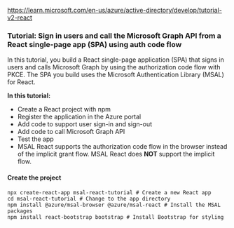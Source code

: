 https://learn.microsoft.com/en-us/azure/active-directory/develop/tutorial-v2-react

### Tutorial: Sign in users and call the Microsoft Graph API from a React single-page app (SPA) using auth code flow

In this tutorial, you build a React single-page application (SPA) that signs in users and calls Microsoft Graph by using the authorization code flow with PKCE. The SPA you build uses the Microsoft Authentication Library (MSAL) for React.

<b>In this tutorial:</b>

- Create a React project with npm
- Register the application in the Azure portal
- Add code to support user sign-in and sign-out
- Add code to call Microsoft Graph API
- Test the app
- MSAL React supports the authorization code flow in the browser instead of the implicit grant flow. MSAL React does <b>NOT</b> support the implicit flow.


#### Create the project


``` Console
npx create-react-app msal-react-tutorial # Create a new React app
cd msal-react-tutorial # Change to the app directory
npm install @azure/msal-browser @azure/msal-react # Install the MSAL packages
npm install react-bootstrap bootstrap # Install Bootstrap for styling
``` 
